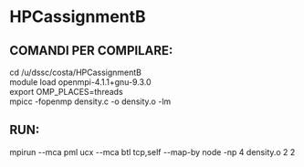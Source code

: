 # HPCassignmentB

COMANDI PER COMPILARE:  
----------------------
cd /u/dssc/costa/HPCassignmentB  
module load openmpi-4.1.1+gnu-9.3.0  
export OMP_PLACES=threads  
mpicc -fopenmp density.c -o density.o -lm  
  
RUN:  
----
mpirun --mca pml ucx --mca btl tcp,self --map-by node -np 4 density.o 2 2

